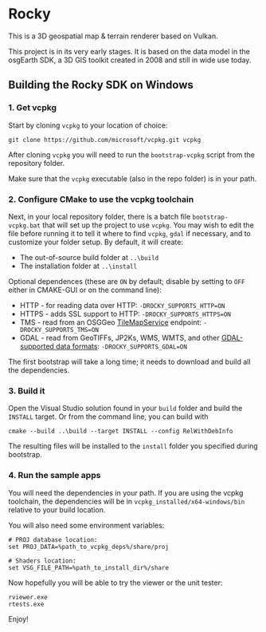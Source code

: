 # Rocky

This is a 3D geospatial map & terrain renderer based on Vulkan.

This project is in its very early stages. It is based on the data model in the osgEarth SDK, a 3D GIS toolkit created in 2008 and still in wide use today.

## Building the Rocky SDK on Windows

### 1. Get vcpkg
Start by cloning `vcpkg` to your location of choice:
```
git clone https://github.com/microsoft/vcpkg.git vcpkg
```
After cloning `vcpkg` you will need to run the `bootstrap-vcpkg` script from the repository folder.

Make sure that the `vcpkg` executable (also in the repo folder) is in your path.

### 2. Configure CMake to use the vcpkg toolchain
Next, in your local repository folder, there is a batch file `bootstrap-vcpkg.bat` that will set up the project to use `vcpkg`. You may wish to edit the file before running it to tell it where to find `vcpkg`, `gdal` if necessary, and to customize your folder setup. By default, it will create:

* The out-of-source build folder at `..\build`
* The installation folder at `..\install`

Optional dependences (these are `ON` by default; disable by setting to `OFF` either in CMAKE-GUI or on the command line):

* HTTP - for reading data over HTTP: `-DROCKY_SUPPORTS_HTTP=ON`
* HTTPS - adds SSL support to HTTP: `-DROCKY_SUPPORTS_HTTPS=ON`
* TMS - read from an OSGGeo [TileMapService](https://wiki.osgeo.org/wiki/Tile_Map_Service_Specification) endpoint: `-DROCKY_SUPPORTS_TMS=ON`
* GDAL - read from GeoTIFFs, JP2Ks, WMS, WMTS, and other [GDAL-supported data formats](https://gdal.org/drivers/raster/index.html): `-DROCKY_SUPPORTS_GDAL=ON`

The first bootstrap will take a long time; it needs to download and build all the dependencies.

### 3. Build it
Open the Visual Studio solution found in your `build` folder and build the `INSTALL` target. Or from the command line, you can build with
```
cmake --build ..\build --target INSTALL --config RelWithDebInfo
```
The resulting files will be installed to the `install` folder you specified during bootstrap.

### 4. Run the sample apps
You will need the dependencies in your path. If you are using the vcpkg toolchain, the dependencies will be in `vcpkg_installed/x64-windows/bin` relative to your build location.

You will also need some environment variables:
```
# PROJ database location:
set PROJ_DATA=%path_to_vcpkg_deps%/share/proj

# Shaders location:
set VSG_FILE_PATH=%path_to_install_dir%/share
```

Now hopefully you will be able to try the viewer or the unit tester:
```
rviewer.exe
rtests.exe
```
Enjoy!
